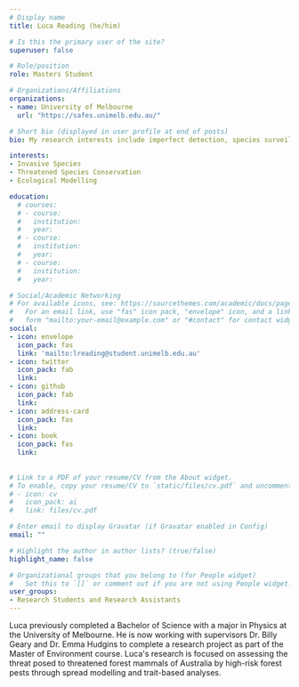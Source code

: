 ```yaml
---
# Display name
title: Luca Reading (he/him)

# Is this the primary user of the site?
superuser: false

# Role/position
role: Masters Student

# Organizations/Affiliations
organizations:
- name: University of Melbourne
  url: "https://safes.unimelb.edu.au/"

# Short bio (displayed in user profile at end of posts)
bio: My research interests include imperfect detection, species surveillance and the optimisation of detection of species. 

interests:
- Invasive Species
- Threatened Species Conservation
- Ecological Modelling

education:
  # courses:
  # - course:
  #   institution:
  #   year:
  # - course:
  #   institution:
  #   year:
  # - course:
  #   institution:
  #   year:

# Social/Academic Networking
# For available icons, see: https://sourcethemes.com/academic/docs/page-builder/#icons
#   For an email link, use "fas" icon pack, "envelope" icon, and a link in the
#   form "mailto:your-email@example.com" or "#contact" for contact widget.
social:
- icon: envelope
  icon_pack: fas
  link: 'mailto:lreading@student.unimelb.edu.au'
- icon: twitter
  icon_pack: fab
  link: 
- icon: github
  icon_pack: fab
  link: 
- icon: address-card
  icon_pack: fas
  link: 
- icon: book
  icon_pack: fas
  link: 
    
  
# Link to a PDF of your resume/CV from the About widget.
# To enable, copy your resume/CV to `static/files/cv.pdf` and uncomment the lines below.
# - icon: cv
#   icon_pack: ai
#   link: files/cv.pdf

# Enter email to display Gravatar (if Gravatar enabled in Config)
email: ""

# Highlight the author in author lists? (true/false)
highlight_name: false

# Organizational groups that you belong to (for People widget)
#   Set this to `[]` or comment out if you are not using People widget.
user_groups:
- Research Students and Research Assistants
---
```



Luca previously completed a Bachelor of Science with a major in Physics at the University of Melbourne. He is now working with supervisors Dr. Billy Geary and Dr. Emma Hudgins to complete a research project as part of the Master of Environment course. Luca's research is focused on assessing the threat posed to threatened forest mammals of Australia by high-risk forest pests through spread modelling and trait-based analyses.